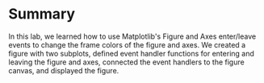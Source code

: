 # Summary

In this lab, we learned how to use Matplotlib's Figure and Axes enter/leave events to change the frame colors of the figure and axes. We created a figure with two subplots, defined event handler functions for entering and leaving the figure and axes, connected the event handlers to the figure canvas, and displayed the figure.
